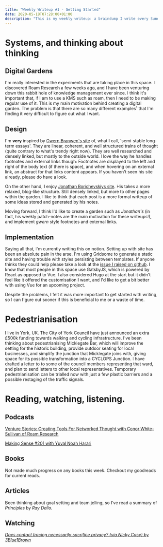 ```yaml
---
title: "Weekly Writeup #1 - Getting Started"
date: 2020-05-18T07:28:00+01:00
description: "This is my weekly writeup: a braindump I write every Sunday about the things I'm doing, thinking, reading, etc. (Note: this was written more than a full week before I first had any sort of proper implementation for this site sorted, and I still didn't know what I wanted.)"
---
```


# Systems, and thinking about thinking

## Digital Gardens

I'm really interested in the experiments that are taking place in this space. I discovered Roam Research a few weeks ago, and I have been venturing down this rabbit hole of knowledge management ever since. I think it's important that, if I am to use a KMS such as roam, then I need to be making regular use of it. This is my main motivation behind creating a digital garden. The problem is that there are so many different examples¹ that I'm finding it very difficult to figure out what I want. 

## Design

I'm **very** inspired by [Gwern Branwen's site](https://www.gwern.net/) of, what I call, 'semi-stable long-term essays'. They are linear, coherent, and well structured trains of thought (quite contrary to what's trendy right now). They are well researched and densely linked, but mostly to the outside world. I love the way he handles footnotes and external links though: Footnotes are displayed to the left and right of the body text (if there is space), and when hovering on an external link, an abstract for that links content appears. If you haven't seen his site already, please do have a look.

On the other hand, I enjoy [Jonathan Borichevskiys site](https://jborichevskiy.com/about/). His takes a more relaxed, blog-like structure. Still densely linked, but more to other pages within the garden. I like to think that each post is a more formal writeup of some ideas stored and generated by his notes. 

Moving forward, I think I'd like to create a garden such as *Jonathan's* (in fact, his weekly patch-notes are the main motivation for these writeups!), and implement *gwern* style footnotes and external links. 

## Implementation

Saying all that, I'm currently writing this on notion. Setting up with site has been an absolute pain in the arse. I'm using Gridsome to generate a static site and having trouble with styles persisting between templates. If anyone thinks they could help please take a look at the [issue I raised on github](https://github.com/gridsome/gridsome/issues/1174). I know that most people in this space use GatsbyJS, which is powered by React as opposed to Vue. I also considered Hugo at the start but it didn't feel like it offered the customisation I want, and I'd like to get a bit better with using Vue for an upcoming project.

Despite the problems, I felt it was more important to get started with writing, so I can figure out sooner if this is beneficial to me or a waste of time.

# Pedestrianisation

I live in York, UK. The City of York Council have just announced an extra £500k funding towards walking and cycling infrastructure. I've been thinking about pedestrianising Micklegate Bar, which will improve the setting for the historic building, provide outdoor seating for local businesses, and simplify the junction that Micklegate joins with, giving space for its possible transformation into a CYCLOPS Junction. I have drafted a letter to to some of the council members representing that ward, and plan to send letters to other local representatives. Temporary pedestrianisation can be trialled now with just a few plastic barriers and a possible restaging of the traffic signals.

# Reading, watching, listening.

## Podcasts

[Venture Stories: Creating Tools For Networked Thought with Conor White-Sullivan of Roam Research](https://www.spreaker.com/user/10197011/creating-tools-for-networked-thought-wit?utm_medium=widget&utm_source=user%3A10197011&utm_term=episode_title)

[Making Sense #201 with Yuval Noah Harari](https://podcasts.google.com/feed/aHR0cDovL3dha2luZ3VwLmxpYnN5bi5jb20vcnNz/episode/NWE5YmZiMmUtOWNjYy00ZDE2LTkxOTYtNTNlNTIxZmI1OWUw?hl=en-GB&ved=2ahUKEwiJptPC77zpAhXUPsAKHVHCAgsQieUEegQIAhAI&ep=6)

## Books
Not made much progress on any books this week. Checkout my goodreads for current reads.

## Articles
Been thinking about goal setting and team jelling, so I've read a summary of *Principles* by *Ray Dalio.*

## Watching
[*Does contact tracing necessarily sacrifice privacy? (via Nicky Case)* by *3Blue1Brown*](https://www.youtube.com/watch?v=D__UaR5MQao)